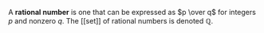 A **rational number** is one that can be expressed as $p \over q$ for integers $p$ and nonzero $q$. The [[set]] of rational numbers is denoted $\mathbb{Q}$.